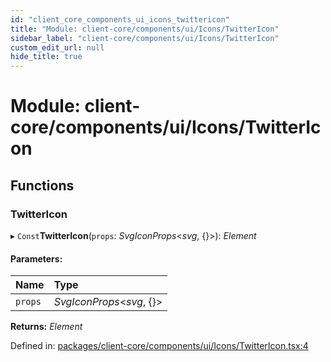 ```yaml
---
id: "client_core_components_ui_icons_twittericon"
title: "Module: client-core/components/ui/Icons/TwitterIcon"
sidebar_label: "client-core/components/ui/Icons/TwitterIcon"
custom_edit_url: null
hide_title: true
---
```


# Module: client-core/components/ui/Icons/TwitterIcon

## Functions

### TwitterIcon

▸ `Const`**TwitterIcon**(`props`: *SvgIconProps*<*svg*, {}\>): *Element*

#### Parameters:

Name | Type |
:------ | :------ |
`props` | *SvgIconProps*<*svg*, {}\> |

**Returns:** *Element*

Defined in: [packages/client-core/components/ui/Icons/TwitterIcon.tsx:4](https://github.com/xr3ngine/xr3ngine/blob/5a0f83ed8/packages/client-core/components/ui/Icons/TwitterIcon.tsx#L4)
